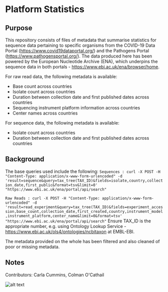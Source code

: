 # Platform Statistics

## Purpose
This repository consists of files of metadata that summarise statistics for sequence data pertaining to specific organisms from the COVID-19 Data Portal (https://www.covid19dataportal.org/) and the Pathogens Portal (https://www.pathogensportal.org/). The data produced here has been powered by the European Nucleotide Archive (ENA), which underpins the sequence data in both portals - https://www.ebi.ac.uk/ena/browser/home.

For raw read data, the following metadata is available:
- Base count across countries
- Isolate count across countries
- Duration between collection date and first published dates across countries
- Sequencing instrument platform information across countries
- Center names across countries

For sequence data, the following metadata is available:
- Isolate count across countries
- Duration between collection date and first published dates across countries

## Background
The base queries used include the following:
`Sequences : curl -X POST -H "Content-Type: application/x-www-form-urlencoded" -d 'result=sequence&query=tax_tree(TAX_ID)&fields=isolate,country,collection_date,first_public&format=tsv&limit=0' "https://www.ebi.ac.uk/ena/portal/api/search"`

`Raw Reads : curl -X POST -H "Content-Type: application/x-www-form-urlencoded" -d 'result=read_experiment&query=tax_tree(TAX_ID)&fields=experiment_accession,base_count,collection_date,first_created,country,instrument_model,instrument_platform,center_name&limit=0&format=tsv' "https://www.ebi.ac.uk/ena/portal/api/search"`
Ensure TAX_ID is the appropriate number, e.g. using Ontology Lookup Service - https://www.ebi.ac.uk/ols4/ontologies/ncbitaxon at EMBL-EBI.

The metadata provided on the whole has been filtered and also cleaned of poor or missing metadata.

## Notes
Contributors: Carla Cummins, Colman O'Cathail

![alt text](https://www.google.com/url?sa=i&url=https%3A%2F%2Fwww.ebi.ac.uk%2Fena%2Fbrowser%2F&psig=AOvVaw367GgYp1Y8xMsbPvrt8AYw&ust=1705584893098000&source=images&cd=vfe&opi=89978449&ved=0CBMQjRxqFwoTCPiK7v_E5IMDFQAAAAAdAAAAABAD)
